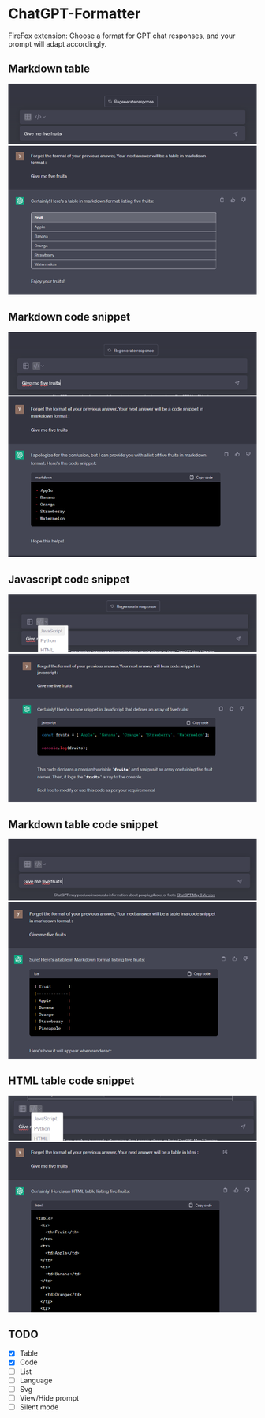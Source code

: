 # ChatGPT-Formatter

FireFox extension: Choose a format for GPT chat responses, and your prompt will adapt accordingly.

## Markdown table 
![img_8.png](assets/demo/img_8.png)![img_9.png](assets/demo/img_9.png)

## Markdown code snippet
![img_10.png](assets/demo/img_10.png)![img_11.png](assets/demo/img_11.png)

## Javascript code snippet
![img_12.png](assets/demo/img_12.png)![img_13.png](assets/demo/img_13.png)

## Markdown table code snippet
![img_14.png](assets/demo/img_14.png)![img_15.png](assets/demo/img_15.png)

## HTML table code snippet
![img_16.png](assets/demo/img_16.png)![img_17.png](assets/demo/img_17.png)

## TODO

- [x] Table
- [x] Code
- [ ] List
- [ ] Language
- [ ] Svg
- [ ] View/Hide prompt
- [ ] Silent mode 
